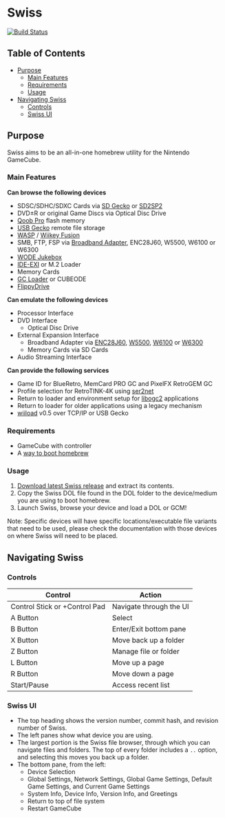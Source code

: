# Swiss

[![Build Status](https://github.com/emukidid/swiss-gc/actions/workflows/continuous-integration-workflow.yml/badge.svg)](https://github.com/emukidid/swiss-gc/actions/workflows/continuous-integration-workflow.yml)

## Table of Contents
- [Purpose](#purpose)
	- [Main Features](#main-features)
	- [Requirements](#requirements)
	- [Usage](#usage)
- [Navigating Swiss](#navigating-swiss)
	- [Controls](#controls)
	- [Swiss UI](#swiss-ui)

## Purpose
Swiss aims to be an all-in-one homebrew utility for the Nintendo GameCube.

### Main Features
**Can browse the following devices**
- SDSC/SDHC/SDXC Cards via [SD Gecko](https://www.gc-forever.com/wiki/index.php?title=SDGecko) or [SD2SP2](https://github.com/Extrems/SD2SP2)
- DVD±R or original Game Discs via Optical Disc Drive
- [Qoob Pro](https://www.gc-forever.com/wiki/index.php?title=Qoob) flash memory
- [USB Gecko](https://www.gc-forever.com/wiki/index.php?title=USBGecko) remote file storage
- [WASP](https://www.gc-forever.com/wiki/index.php?title=WASP_Fusion) / [Wiikey Fusion](https://www.gc-forever.com/wiki/index.php?title=Wiikey_Fusion)
- SMB, FTP, FSP via [Broadband Adapter](https://www.gc-forever.com/wiki/index.php?title=Broadband_Adapter), ENC28J60, W5500, W6100 or W6300
- [WODE Jukebox](https://www.gc-forever.com/wiki/index.php?title=Wii_Optical_Drive_Emulator)
- [IDE-EXI](https://www.gc-forever.com/wiki/index.php?title=IDE-EXI) or M.2 Loader
- Memory Cards
- [GC Loader](https://www.gc-forever.com/wiki/index.php?title=GCLoader) or CUBEODE
- [FlippyDrive](https://www.gc-forever.com/wiki/index.php?title=FlippyDrive)

**Can emulate the following devices**
- Processor Interface
- DVD Interface
	- Optical Disc Drive
- External Expansion Interface
	- Broadband Adapter via [ENC28J60](https://www.microchip.com/en-us/product/enc28j60), [W5500](https://wiznet.io/products/iethernet-chips/w5500), [W6100](https://wiznet.io/products/iethernet-chips/w6100) or [W6300](https://wiznet.io/products/iethernet-chips/w6300)
	- Memory Cards via SD Cards
- Audio Streaming Interface

**Can provide the following services**
- Game ID for BlueRetro, MemCard PRO GC and PixelFX RetroGEM GC
- Profile selection for RetroTINK-4K using [ser2net](https://github.com/cminyard/ser2net)
- Return to loader and environment setup for [libogc2](https://github.com/extremscorner/libogc2) applications
- Return to loader for older applications using a legacy mechanism
- [wiiload](https://wiibrew.org/wiki/Wiiload) v0.5 over TCP/IP or USB Gecko

### Requirements
- GameCube with controller
- A [way to boot homebrew](https://www.gc-forever.com/wiki/index.php?title=Booting_homebrew)

### Usage
1. [Download latest Swiss release](https://github.com/emukidid/swiss-gc/releases/latest) and extract its contents.
2. Copy the Swiss DOL file found in the DOL folder to the device/medium you are using to boot homebrew.
3. Launch Swiss, browse your device and load a DOL or GCM!

Note: Specific devices will have specific locations/executable file variants that need to be used, please check the documentation with those devices on where Swiss will need to be placed.

## Navigating Swiss
### Controls
| Control                       | Action                  |
| ----------------------------- | ----------------------- |
| Control Stick or +Control Pad | Navigate through the UI |
| A Button                      | Select                  |
| B Button                      | Enter/Exit bottom pane  |
| X Button                      | Move back up a folder   |
| Z Button                      | Manage file or folder   |
| L Button                      | Move up a page          |
| R Button                      | Move down a page        |
| Start/Pause                   | Access recent list      |

### Swiss UI
- The top heading shows the version number, commit hash, and revision number of Swiss.
- The left panes show what device you are using.
- The largest portion is the Swiss file browser, through which you can navigate files and folders. The top of every folder includes a `..` option, and selecting this moves you back up a folder.
- The bottom pane, from the left:
	- Device Selection
	- Global Settings, Network Settings, Global Game Settings, Default Game Settings, and Current Game Settings
	- System Info, Device Info, Version Info, and Greetings
	- Return to top of file system
	- Restart GameCube

